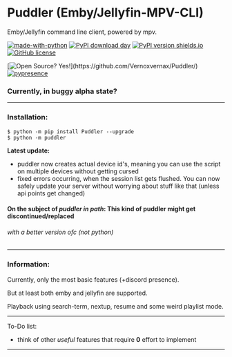 # Puddler (Emby/Jellyfin-MPV-CLI)
Emby/Jellyfin command line client, powered by mpv.

[![made-with-python](https://img.shields.io/badge/Made%20with-Python-1f425f.svg?style=flat)](https://www.python.org/)
[![PyPI download day](https://img.shields.io/pypi/dd/puddler.svg?style=flat&logo=pypi)](https://pypi.python.org/pypi/Puddler/)
[![PyPI version shields.io](https://img.shields.io/pypi/v/puddler.svg?style=flat&logo=pypi)](https://pypi.python.org/pypi/Puddler/)
[![GitHub license](https://img.shields.io/github/license/Vernoxvernax/Puddler.svg?style=flat)](https://github.com/Vernoxvernax/Puddler/blob/main/COPYING)

[![Open Source? Yes!](https://badgen.net/badge/Open%20Source%20%3F/Yes%21/blue?style=flat&icon=github&#41;)](https://github.com/Vernoxvernax/Puddler/)
[![pypresence](https://img.shields.io/badge/using-pypresence-00bb88.svg?style=flat&logo=discord)](https://github.com/qwertyquerty/pypresence)


### Currently, in buggy alpha state?
___

### Installation:
```
$ python -m pip install Puddler --upgrade
$ python -m puddler
```

**Latest update:**
+ puddler now creates actual device id's, meaning you can use the script on multiple devices without getting cursed
+ fixed errors occurring, when the session list gets flushed. You can now safely update your server without worrying about stuff like that (unless api points get changed)

#### On the subject of *puddler in path*: This kind of puddler might get discontinued/replaced


###### with a better version ofc (not python)
___

### Information:

Currently, only the most basic features (+discord presence).

But at least both emby and jellyfin are supported.

Playback using search-term, nextup, resume and some weird playlist mode.

___

To-Do list:

+ think of other *useful* features that require **0** effort to implement

---
